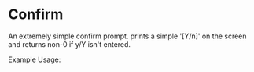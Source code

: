 Confirm
=======
An extremely simple confirm prompt.
prints a simple '[Y/n]' on the screen and returns non-0 if y/Y isn't entered.

Example Usage:
